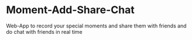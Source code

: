 # Moment-Add-Share-Chat
Web-App to record your special moments and share them with friends and do chat with friends in real time
